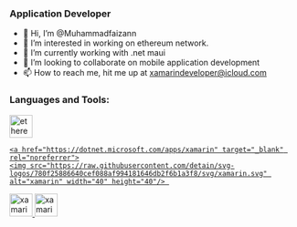 ### Application Developer
- 👋 Hi, I’m @Muhammadfaizann
- 👀 I’m interested in working on ethereum network.
- 🌱 I’m currently working with .net maui
- 💞️ I’m looking to collaborate on mobile application development 
- 📫 How to reach me, hit me up at xamarindeveloper@icloud.com

### Languages and Tools:
<p align="left"> 
    <a href="https://ethereum.org/en/" target="_blank" rel="noreferrer">
    <img src="https://docs.google.com/viewerng/viewer?url=https://filehost.co/8X0/eth_logo.svg?download_token%3De115e48694906f6acec72d7170509b91a411272c2218d69f45d985646e18614e" alt="ethereum" width="40" height="40"/> 
        
    <a href="https://dotnet.microsoft.com/apps/xamarin" target="_blank" rel="noreferrer">
    <img src="https://raw.githubusercontent.com/detain/svg-logos/780f25886640cef088af994181646db2f6b1a3f8/svg/xamarin.svg" alt="xamarin" width="40" height="40"/> 
  <a href="https://dotnet.microsoft.com/en-us" target="_blank" rel="noreferrer">
  <img src="https://upload.wikimedia.org/wikipedia/commons/7/7d/Microsoft_.NET_logo.svg" alt="xamarin" width="40" height="40"/> 
  <a href="https://dotnet.microsoft.com/en-us/apps/maui" target="_blank" rel="noreferrer">
  <img src="https://lightningchart.com/wp-content/uploads/images/icons/maui-logo.svg"  alt="xamarin" width="40" height="40"/> 
</p>
<!---
Muhammadfaizann/Muhammadfaizann is a ✨ special ✨ repository because its `README.md` (this file) appears on your GitHub profile.
You can click the Preview link to take a look at your changes.
--->
